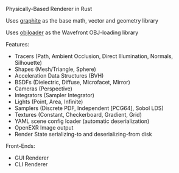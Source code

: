 Physically-Based Renderer in Rust

Uses [graphite](https://github.com/sshashank124/graphite) as the base math, vector and geometry library

Uses [objloader](https://github.com/sshashank124/objloader) as the Wavefront OBJ-loading library

Features:
- Tracers (Path, Ambient Occlusion, Direct Illumination, Normals, Silhouette)
- Shapes (Mesh/Triangle, Sphere)
- Acceleration Data Structures (BVH)
- BSDFs (Dielectric, Diffuse, Microfacet, Mirror)
- Cameras (Perspective)
- Integrators (Sampler Integrator)
- Lights (Point, Area, Infinite)
- Samplers (Discrete PDF, Independent [PCG64], Sobol LDS)
- Textures (Constant, Checkerboard, Gradient, Grid)
- YAML scene config loader (automatic deserialization)
- OpenEXR Image output
- Render State serializing-to and deserializing-from disk

Front-Ends:
- GUI Renderer
- CLI Renderer
